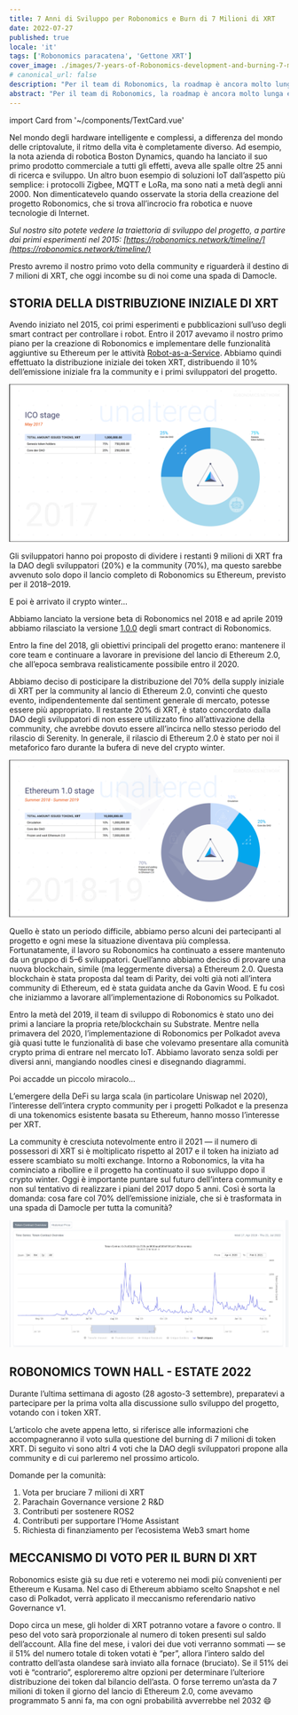 ```yaml
---
title: 7 Anni di Sviluppo per Robonomics e Burn di 7 Milioni di XRT
date: 2022-07-27
published: true
locale: 'it'
tags: ['Robonomics paracatena', 'Gettone XRT']
cover_image: ./images/7-years-of-Robonomics-development-and-burning-7-million-XRT/7-years-of-Robonomics-development-and-burning-7-million-XRT.jpg
# canonical_url: false
description: "Per il team di Robonomics, la roadmap è ancora molto lunga e molte cose accadranno per la prima volta."
abstract: "Per il team di Robonomics, la roadmap è ancora molto lunga e molte cose accadranno per la prima volta."
---
```

import Card from '~/components/TextCard.vue'

Nel mondo degli hardware intelligente e complessi, a differenza del mondo delle criptovalute, il ritmo della vita è completamente diverso. Ad esempio, la nota azienda di robotica Boston Dynamics, quando ha lanciato il suo primo prodotto commerciale a tutti gli effetti, aveva alle spalle oltre 25 anni di ricerca e sviluppo. Un altro buon esempio di soluzioni IoT dall’aspetto più semplice: i protocolli Zigbee, MQTT e LoRa, ma sono nati a metà degli anni 2000. Non dimenticatevelo quando osservate la storia della creazione del progetto Robonomics, che si trova all’incrocio fra robotica e nuove tecnologie di Internet.

*Sul nostro sito potete vedere la traiettoria di sviluppo del progetto, a partire dai primi esperimenti nel 2015: [https://robonomics.network/timeline/](https://robonomics.network/timeline/)*

Presto avremo il nostro primo voto della community e riguarderà il destino di 7 milioni di XRT, che oggi incombe su di noi come una spada di Damocle.

## STORIA DELLA DISTRIBUZIONE INIZIALE DI XRT

Avendo iniziato nel 2015, coi primi esperimenti e pubblicazioni sull’uso degli smart contract per controllare i robot. Entro il 2017 avevamo il nostro primo piano per la creazione di Robonomics e implementare delle funzionalità aggiuntive su Ethereum per le attività [Robot-as-a-Service](https://en.wikipedia.org/wiki/Robot_as_a_service). Abbiamo quindi effettuato la distribuzione iniziale dei token XRT, distribuendo il 10% dell’emissione iniziale fra la community e i primi sviluppatori del progetto.

![ICO Stage](./images/7-years-of-Robonomics-development-and-burning-7-million-XRT/7-years-img-1.png)

Gli sviluppatori hanno poi proposto di dividere i restanti 9 milioni di XRT fra la DAO degli sviluppatori (20%) e la community (70%), ma questo sarebbe avvenuto solo dopo il lancio completo di Robonomics su Ethereum, previsto per il 2018–2019.

E poi è arrivato il crypto winter...

Abbiamo lanciato la versione beta di Robonomics nel 2018 e ad aprile 2019 abbiamo rilasciato la versione [1.0.0](https://github.com/airalab/robonomics_contracts/releases/tag/v1.0) degli smart contract di Robonomics.

Entro la fine del 2018, gli obiettivi principali del progetto erano: mantenere il core team e continuare a lavorare in previsione del lancio di Ethereum 2.0, che all’epoca sembrava realisticamente possibile entro il 2020.

Abbiamo deciso di posticipare la distribuzione del 70% della supply iniziale di XRT per la community al lancio di Ethereum 2.0, convinti che questo evento, indipendentemente dal sentiment generale di mercato, potesse essere più appropriato. Il restante 20% di XRT, è stato concordato dalla DAO degli sviluppatori di non essere utilizzato fino all’attivazione della community, che avrebbe dovuto essere all’incirca nello stesso periodo del rilascio di Serenity. In generale, il rilascio di Ethereum 2.0 è stato per noi il metaforico faro durante la bufera di neve del crypto winter.

![Ethereum 1.0 Stage](./images/7-years-of-Robonomics-development-and-burning-7-million-XRT/7-years-img-2.png)

Quello è stato un periodo difficile, abbiamo perso alcuni dei partecipanti al progetto e ogni mese la situazione diventava più complessa. Fortunatamente, il lavoro su Robonomics ha continuato a essere mantenuto da un gruppo di 5–6 sviluppatori. Quell’anno abbiamo deciso di provare una nuova blockchain, simile (ma leggermente diversa) a Ethereum 2.0. Questa blockchain è stata proposta dal team di Parity, dei volti già noti all’intera community di Ethereum, ed è stata guidata anche da Gavin Wood. E fu così che iniziammo a lavorare all’implementazione di Robonomics su Polkadot.

Entro la metà del 2019, il team di sviluppo di Robonomics è stato uno dei primi a lanciare la propria rete/blockchain su Substrate. Mentre nella primavera del 2020, l’implementazione di Robonomics per Polkadot aveva già quasi tutte le funzionalità di base che volevamo presentare alla comunità crypto prima di entrare nel mercato IoT. Abbiamo lavorato senza soldi per diversi anni, mangiando noodles cinesi e disegnando diagrammi.

Poi accadde un piccolo miracolo...

L’emergere della DeFi su larga scala (in particolare Uniswap nel 2020), l’interesse dell’intera crypto community per i progetti Polkadot e la presenza di una tokenomics esistente basata su Ethereum, hanno mosso l’interesse per XRT.

La community è cresciuta notevolmente entro il 2021 — il numero di possessori di XRT si è moltiplicato rispetto al 2017 e il token ha iniziato ad essere scambiato su molti exchange. Intorno a Robonomics, la vita ha cominciato a ribollire e il progetto ha continuato il suo sviluppo dopo il crypto winter. Oggi è importante puntare sul futuro dell’intera community e non sul tentativo di realizzare i piani del 2017 dopo 5 anni. Così è sorta la domanda: cosa fare col 70% dell’emissione iniziale, che si è trasformata in una spada di Damocle per tutta la comunità?

![Token contract overview](./images/7-years-of-Robonomics-development-and-burning-7-million-XRT/7-years-img-3.png)

## ROBONOMICS TOWN HALL - ESTATE 2022

Durante l’ultima settimana di agosto (28 agosto-3 settembre), preparatevi a partecipare per la prima volta alla discussione sullo sviluppo del progetto, votando con i token XRT.

L’articolo che avete appena letto, si riferisce alle informazioni che accompagneranno il voto sulla questione del burning di 7 milioni di token XRT. Di seguito vi sono altri 4 voti che la DAO degli sviluppatori propone alla community e di cui parleremo nel prossimo articolo.

Domande per la comunità:

1. Vota per bruciare 7 milioni di XRT
2. Parachain Governance versione 2 R&D
3. Contributi per sostenere ROS2
4. Contributi per supportare l’Home Assistant
5. Richiesta di finanziamento per l’ecosistema Web3 smart home

## MECCANISMO DI VOTO PER IL BURN DI XRT

Robonomics esiste già su due reti e voteremo nei modi più convenienti per Ethereum e Kusama. Nel caso di Ethereum abbiamo scelto Snapshot e nel caso di Polkadot, verrà applicato il meccanismo referendario nativo Governance v1.

Dopo circa un mese, gli holder di XRT potranno votare a favore o contro. Il peso del voto sarà proporzionale al numero di token presenti sul saldo dell’account. Alla fine del mese, i valori dei due voti verranno sommati — se il 51% del numero totale di token votati è “per”, allora l’intero saldo del contratto dell’asta olandese sarà inviato alla fornace (bruciato). Se il 51% dei voti è “contrario”, esploreremo altre opzioni per determinare l’ulteriore distribuzione dei token dal bilancio dell’asta. O forse terremo un’asta da 7 milioni di token il giorno del lancio di Ethereum 2.0, come avevamo programmato 5 anni fa, ma con ogni probabilità avverrebbe nel 2032 😄